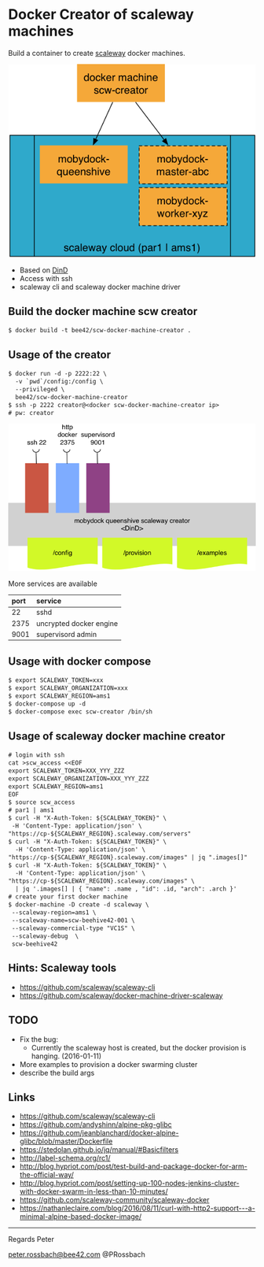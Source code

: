 # Docker Creator of scaleway machines

Build a container to create [scaleway](https://www.scaleway.com/) docker machines.

![](images/scw-creator-overview.png)

* Based on [DinD](https://hub.docker.com/_/docker/)
* Access with ssh
* scaleway cli and scaleway docker machine driver

## Build the docker machine scw creator

```
$ docker build -t bee42/scw-docker-machine-creator .
```

## Usage of the creator
```
$ docker run -d -p 2222:22 \
  -v `pwd`/config:/config \
  --privileged \
  bee42/scw-docker-machine-creator
$ ssh -p 2222 creator@<docker scw-docker-machine-creator ip>
# pw: creator
```

![](images/scw-creator-design.png)

More services are available

| port | service                 |
|:-----|:------------------------|
| 22   | sshd                    |
| 2375 | uncrypted docker engine |
| 9001 | supervisord admin       |

## Usage with docker compose

```
$ export SCALEWAY_TOKEN=xxx
$ export SCALEWAY_ORGANIZATION=xxx
$ export SCALEWAY_REGION=ams1
$ docker-compose up -d
$ docker-compose exec scw-creator /bin/sh
```

## Usage of scaleway docker machine creator

```
# login with ssh
cat >scw_access <<EOF
export SCALEWAY_TOKEN=XXX_YYY_ZZZ
export SCALEWAY_ORGANIZATION=XXX_YYY_ZZZ
export SCALEWAY_REGION=ams1
EOF
$ source scw_access
# par1 | ams1
$ curl -H "X-Auth-Token: ${SCALEWAY_TOKEN}" \
 -H 'Content-Type: application/json' \
"https://cp-${SCALEWAY_REGION}.scaleway.com/servers"
$ curl -H "X-Auth-Token: ${SCALEWAY_TOKEN}" \
  -H 'Content-Type: application/json' \
"https://cp-${SCALEWAY_REGION}.scaleway.com/images" | jq ".images[]"
$ curl -H "X-Auth-Token: ${SCALEWAY_TOKEN}" \
  -H 'Content-Type: application/json' \
"https://cp-${SCALEWAY_REGION}.scaleway.com/images" \
  | jq '.images[] | { "name": .name , "id": .id, "arch": .arch }'
# create your first docker machine
$ docker-machine -D create -d scaleway \
 --scaleway-region=ams1 \
 --scaleway-name=scw-beehive42-001 \
 --scaleway-commercial-type "VC1S" \
 --scaleway-debug  \
 scw-beehive42
```

## Hints: Scaleway tools

* https://github.com/scaleway/scaleway-cli
* https://github.com/scaleway/docker-machine-driver-scaleway

## TODO

* Fix the bug:
  * Currently the scaleway host is created, but the docker provision is hanging. (2016-01-11)
* More examples to provision a docker swarming cluster
* describe the build args

## Links

* https://github.com/scaleway/scaleway-cli
* https://github.com/andyshinn/alpine-pkg-glibc
* https://github.com/jeanblanchard/docker-alpine-glibc/blob/master/Dockerfile
* https://stedolan.github.io/jq/manual/#Basicfilters
* http://label-schema.org/rc1/
* http://blog.hypriot.com/post/test-build-and-package-docker-for-arm-the-official-way/
* http://blog.hypriot.com/post/setting-up-100-nodes-jenkins-cluster-with-docker-swarm-in-less-than-10-minutes/
* https://github.com/scaleway-community/scaleway-docker
* https://nathanleclaire.com/blog/2016/08/11/curl-with-http2-support---a-minimal-alpine-based-docker-image/
***

Regards
Peter

<peter.rossbach@bee42.com> @PRossbach
